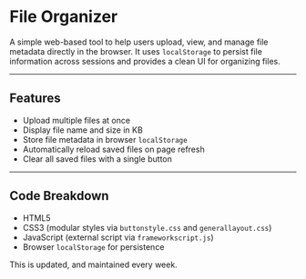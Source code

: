# File Organizer

A simple web-based tool to help users upload, view, and manage file metadata directly in the browser. It uses `localStorage` to persist file information across sessions and provides a clean UI for organizing files.

---

## Features

- Upload multiple files at once
- Display file name and size in KB
- Store file metadata in browser `localStorage`
- Automatically reload saved files on page refresh
- Clear all saved files with a single button

---

## Code Breakdown

- HTML5
- CSS3 (modular styles via `buttonstyle.css` and `generallayout.css`)
- JavaScript (external script via `frameworkscript.js`)
- Browser `localStorage` for persistence

This is updated, and maintained every week.
